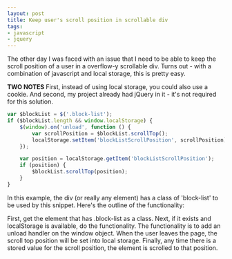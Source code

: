 ```yaml
---
layout: post
title: Keep user's scroll position in scrollable div
tags:
- javascript
- jquery
---
```

The other day I was faced with an issue that I need to be able to keep the scroll position of a user in a overflow-y scrollable div.  Turns out - with a combination of javascript and local storage, this is pretty easy.

**TWO NOTES** First, instead of using local storage, you could also use a cookie.  And second, my project already had jQuery in it - it's not required for this solution.

```javascript
var $blockList = $('.block-list');
if ($blockList.length && window.localStorage) {
    $(window).on('unload', function () {
        var scrollPosition = $blockList.scrollTop();
        localStorage.setItem('blockListScrollPosition', scrollPosition);
    });

    var position = localStorage.getItem('blockListScrollPosition');
    if (position) {
        $blockList.scrollTop(position);
    }
}
```

In this example, the div (or really any element) has a class of 'block-list' to be used by this snippet.  Here's the outline of the functionality:

First, get the element that has .block-list as a class.
Next, if it exists and localStorage is available, do the functionality.
The functionality is to add an unload handler on the window object.  When the user leaves the page, the scroll top position will be set into local storage.
Finally, any time there is a stored value for the scroll position, the element is scrolled to that position.
